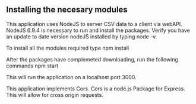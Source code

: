 ## Installing the necesary modules 
This application uses NodeJS to server CSV data to a client via webAPI.   NodeJS 6.9.4 is necessary to run and install the packages.  Verify you have an update to date version nodeJS installed by typing node -v.  

To install all the modules required type
npm install

After the packages have complemeted downloading, run the following commands
npm start

This will run the application on a localhost port 3000. 

This application implements Cors. 
Cors is a node.js Package for Express.  This will allow for cross origin requests.
